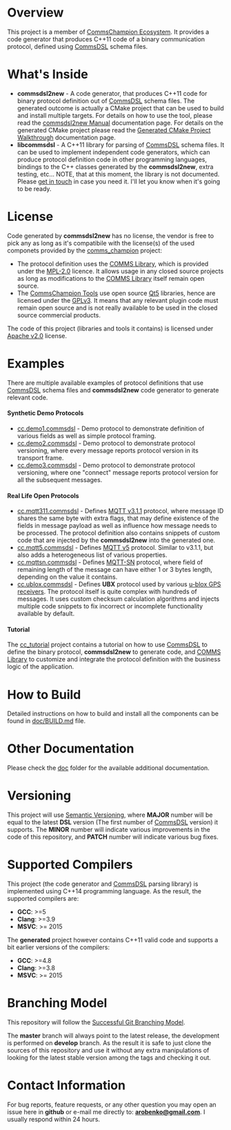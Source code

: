 # Overview
This project is a member of [CommsChampion Ecosystem](https://commschamp.github.io).
It provides a code generator that produces C++11 code of a binary communication protocol,
defined using [CommsDSL](https://github.com/commschamp/CommsDSL-Specification) 
schema files. 

# What's Inside
- **commsdsl2new** - A code generator, that produces C++11 code for binary
protocol definition out of [CommsDSL](https://github.com/commschamp/CommsDSL-Specification) 
schema files. The generated outcome is actually a CMake project that can be used to
build and install multiple targets. For details on how to use the tool, please read the 
[commsdsl2new Manual](doc/Manual_commsdsl2new.md) 
documentation page. For details on the generated CMake project please read the
[Generated CMake Project Walkthrough](doc/GeneratedProjectWalkthrough.md)
documentation page.
- **libcommsdsl** - A C++11 library for parsing of 
[CommsDSL](https://github.com/commschamp/CommsDSL-Specification) schema files.
It can be used to implement independent code generators, which can produce
protocol definition code in other programming languages, bindings to the C++
classes generated by the **commsdsl2new**, extra testing, etc... 
NOTE, that at this moment, the library is not documented. Please
[get in touch](#contact-information) in case you need it. I'll let you know
when it's going to be ready.

# License
Code generated by **commsdsl2new** has no license, the vendor is free to
pick any as long as it's compatibile with the license(s) of the
used componets provided by the 
[comms_champion](https://github.com/commschamp/comms_champion) project:

- The protocol definition uses the 
  [COMMS Library](https://github.com/commschamp/comms_champion#comms-library),
  which is provided under the [MPL-2.0](https://www.mozilla.org/en-US/MPL/2.0/) licence.
  It allows usage in any closed source projects as long as modifications to the 
  [COMMS Library](https://github.com/commschamp/comms_champion#comms-library) itself remain
  open source.
- The [CommsChampion Tools](https://github.com/commschamp/comms_champion#commschampion-tools)
  use open source [Qt5](https://www.qt.io/) libraries, hence are licensed under the 
  [GPLv3](https://www.gnu.org/licenses/gpl-3.0.en.html). It means that any relevant plugin
  code must remain open source and is not really available to be used in the closed source
  commercial products.

The code of this project (libraries and tools it contains) 
is licensed under [Apache v2.0](https://www.apache.org/licenses/LICENSE-2.0) license.

# Examples
There are multiple available examples of protocol definitions that use 
[CommsDSL](https://github.com/commschamp/CommsDSL-Specification) schema files
and **commsdsl2new** code generator to generate relevant code.

#### Synthetic Demo Protocols
- [cc.demo1.commsdsl](https://github.com/commschamp/cc.demo1.commsdsl) - Demo 
protocol to demonstrate definition of various fields as well as simple protocol framing.
- [cc.demo2.commsdsl](https://github.com/commschamp/cc.demo2.commsdsl) - Demo 
protocol to demonstrate protocol versioning, where every message reports protocol
version in its transport frame.
- [cc.demo3.commsdsl](https://github.com/commschamp/cc.demo3.commsdsl) - Demo 
protocol to demonstrate protocol versioning, where one "connect" message reports protocol
version for all the subsequent messages.

#### Real Life Open Protocols
- [cc.mqtt311.commsdsl](https://github.com/commschamp/cc.mqtt311.commsdsl) - 
Defines [MQTT v3.1.1](http://docs.oasis-open.org/mqtt/mqtt/v3.1.1/os/mqtt-v3.1.1-os.pdf)
protocol, where message ID shares
the same byte with extra flags, that may define existence of the fields in
message payload as well as influence how message needs to be processed. The protocol
definition also contains snippets of custom code that are injected by the
**commsdsl2new** into the generated one.
- [cc.mqtt5.commsdsl](https://github.com/commschamp/cc.mqtt5.commsdsl) - 
Defines [MQTT v5](http://docs.oasis-open.org/mqtt/mqtt/v5.0/cs02/mqtt-v5.0-cs02.html) 
protocol. Similar to v3.1.1, but also adds a heterogeneous list of 
various properties.
- [cc.mqttsn.commsdsl](https://github.com/commschamp/cc.mqttsn.commsdsl) - 
Defines [MQTT-SN](http://mqtt.org/2013/12/mqtt-for-sensor-networks-mqtt-sn) 
protocol, where field of remaining length of the message can 
have either 1 or 3 bytes length, depending on the value it contains.
- [cc.ublox.commsdsl](https://github.com/commschamp/cc.ublox.commsdsl) - 
Defines **UBX** protocol used by various
[u-blox GPS receivers](https://www.u-blox.com/en/position-time). The protocol
itself is quite complex with hundreds of messages. It uses custom checksum
calculation algorithms and injects multiple code snippets to fix incorrect
or incomplete functionality available by default.

#### Tutorial
The [cc_tutorial](https://github.com/commschamp/cc_tutorial/) project contains a 
tutorial on how to use 
[CommsDSL](https://github.com/commschamp/CommsDSL-Specification) to define the binary protocol,
**commsdsl2new** to generate code, and 
[COMMS Library](https://github.com/commschamp/comms_champion#comms-library) to customize and 
integrate the protocol definition with the business logic of the application.

# How to Build
Detailed instructions on how to build and install all the components can be
found in [doc/BUILD.md](doc/BUILD.md) file.

# Other Documentation
Please check the [doc](doc) folder for the available additional documentation.

# Versioning
This project will use [Semantic Versioning](https://semver.org/), where
**MAJOR** number will be equal to the latest **DSL** version 
(The first number of [CommsDSL](https://github.com/commschamp/CommsDSL-Specification)
version) it supports. The **MINOR** number will indicate various improvements
in the code of this repository, and **PATCH** number will indicate various bug fixes.

# Supported Compilers
This project (the code generator and [CommsDSL](https://github.com/commschamp/CommsDSL-Specification) 
parsing library) is implemented using C++14 programming language. As the result,
the supported compilers are:
- **GCC**: >=5
- **Clang**: >=3.9
- **MSVC**: >= 2015

The **generated** project however contains C++11 valid code and supports a bit earlier
versions of the compilers:
- **GCC**: >=4.8
- **Clang**: >=3.8
- **MSVC**: >= 2015

# Branching Model
This repository will follow the 
[Successful Git Branching Model](http://nvie.com/posts/a-successful-git-branching-model/).

The **master** branch will always point to the latest release, the
development is performed on **develop** branch. As the result it is safe
to just clone the sources of this repository and use it without
any extra manipulations of looking for the latest stable version among the tags and
checking it out.

# Contact Information
For bug reports, feature requests, or any other question you may open an issue
here in **github** or e-mail me directly to: **arobenko@gmail.com**. I usually
respond within 24 hours.

